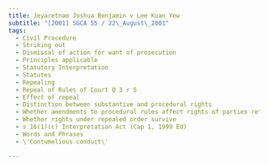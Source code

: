 ```yaml
---
title: Jeyaretnam Joshua Benjamin v Lee Kuan Yew 
subtitle: "[2001] SGCA 55 / 22\_August\_2001"
tags:
  - Civil Procedure
  - Striking out
  - Dismissal of action for want of prosecution
  - Principles applicable
  - Statutory Interpretation
  - Statutes
  - Repealing
  - Repeal of Rules of Court O 3 r 5
  - Effect of repeal
  - Distinction between substantive and procedural rights
  - Whether amendments to procedural rules affect rights of parties retrospectively
  - Whether rights under repealed order survive
  - s 16(1)(c) Interpretation Act (Cap 1, 1999 Ed)
  - Words and Phrases
  - \'Contumelious conduct\'

---
```


